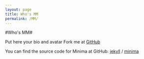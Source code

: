 ```yaml
---
layout: page
title: Who's MM
permalink: /MM/
---
```

#Who's MM#

Put here your bio and avatar
Fork me at [GitHub](https://github.com/marcomorettim)


You can find the source code for Minima at GitHub:
[jekyll][jekyll-organization] /
[minima](https://github.com/jekyll/minima)


[jekyll-organization]: https://github.com/jekyll
